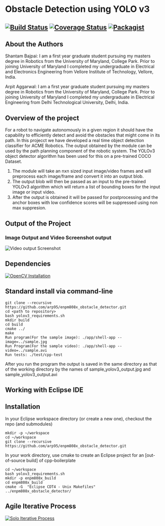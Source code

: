 # Obstacle Detection using YOLO v3

[![Build Status](https://travis-ci.org/arp95/enpm808x_obstacle_detector.svg?branch=master)](https://travis-ci.org/arp95/enpm808x_obstacle_detector)
[![Coverage Status](https://coveralls.io/repos/github/arp95/enpm808x_obstacle_detector/badge.svg?branch=master)](https://coveralls.io/github/arp95/enpm808x_obstacle_detector?branch=master)
[![Packagist](https://img.shields.io/packagist/l/doctrine/orm.svg)](LICENSE.md)
---

## About the Authors

Shantam Bajpai: I am a first year graduate student pursuing my masters degree in Robotics from the University of Maryland, College Park. Prior to joining University of Maryland I completed my undergraduate in Electrical and Electronics Engineering from Vellore Institute of Technology, Vellore, India.

Arpit Aggarwal: I am a first year graduate student pursuing my masters degree in Robotics from the University of Maryland, College Park. Prior to joining University of Maryland I completed my undergraduate in Electrical Engineering from Delhi Technological University, Delhi, India.

## Overview of the project

For a robot to navigate autonomously in a given region it should have the capability to efficiently detect and avoid the obstacles that might come in its path. In this projecct we have developed a real time object detection classifier for ACME Robotics. The output obtained by the module can be used by the path planning component of the robotic system. 
The YOLOv3 object detector algorithm has been used for this on a pre-trained COCO Dataset.

1. The module will take an nxn sized input image/video frames and will preprocess each image/frame and convert it into an output blob.
2. The output blob will then be passed as an input to the pre-trained YOLOv3 algorithm which will return a list of bounding boxes for the input image or input video.
3. After the output is obtained it will be passed for postprocessing and the anchor boxes with low confidence scores will be suppressed using non max suppresion.

## Output of the Project 
### Image Output and Video Screenshot output
![Video output Screenshot](https://user-images.githubusercontent.com/51986101/67233060-8a646480-f410-11e9-9037-d19de4808f3a.png) 

## Dependencies
[![OpenCV Installation](https://img.shields.io/badge/OpenCV4.0.0-Clickhere-brightgreen.svg?style=flat)](https://docs.opencv.org/master/d7/d9f/tutorial_linux_install.html)

## Standard install via command-line
```
git clone --recursive https://github.com/arp95/enpm808x_obstacle_detector.git
cd <path to repository>
bash yolov3_requirements.sh
mkdir build
cd build
cmake ../
make
Run program(For the sample image): ./app/shell-app --image=../sample.jpg
Run Program(For the sample video): ./app/shell-app --video=../sample.avi
Run tests: ./test/cpp-test
```
After you run the program the output is saved in the same directory as that of the working directory by the names of sample_yolov3_output.jpg and sample_yolov3_output.avi

## Working with Eclipse IDE ##

## Installation

In your Eclipse workspace directory (or create a new one), checkout the repo (and submodules)
```
mkdir -p ~/workspace
cd ~/workspace
git clone --recursive https://github.com/arp95/enpm808x_obstacle_detector.git

```

In your work directory, use cmake to create an Eclipse project for an [out-of-source build] of cpp-boilerplate

```
cd ~/workspace
bash yolov3_requirements.sh
mkdir -p enpm808x_build
cd enpm808x_build
cmake -G  "Eclipse CDT4 - Unix Makefiles" ../enpm808x_obstacle_detector/

```
## Agile Iterative Process
[![Solo Iterative Process](https://img.shields.io/badge/AIP-ClickHere-brightgreen.svg?style=flat)](https://docs.google.com/spreadsheets/d/1u8QQ8bs4w7-aTD3opihKKRTvK2XOl-JbmZHEvHiuM_Q/edit?ts=5da0a966#gid=0)
